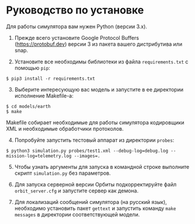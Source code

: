 # Руководство по установке

Для работы симулятора вам нужен Python (версии 3.x).

1. Прежде всего установите Google Protocol Buffers (https://protobuf.dev) версии 3 из пакета вашего дистрибутива или snap.

2. Установите все необходимы библиотеки из файла `requirements.txt` с помощью `pip`:

```
$ pip3 install -r requirements.txt
```

3. Выберите интересующую вас модель и запустите в ее директории исполнение Makefile-а:

```
$ cd models/earth
$ make
```

Makefile собирает необходимые для работы симулятора кодировщики XML и необходимые обработчики протоколов.

4. Попробуйте запустить тестовый аппарат из директории `probes`:

```
$ python3 simulation.py probes/test1.xml --debug-log=debug.log --mission-log=telemetry.log --images=.
```

5. Чтобы узнать аргументы для запуска в командной строке выполните скрипт `simulation.py` без параметров.

6. Для запуска серверной версии Орбиты подкорректируйте файл `orbit_server.cfg` и запустите сервер как демона.

7. Для локализаций сообщений симулятора (на русский язык), необходимо установить пакет `gettext` и запустить команду `make messages` в директории соответствующей модели. 

